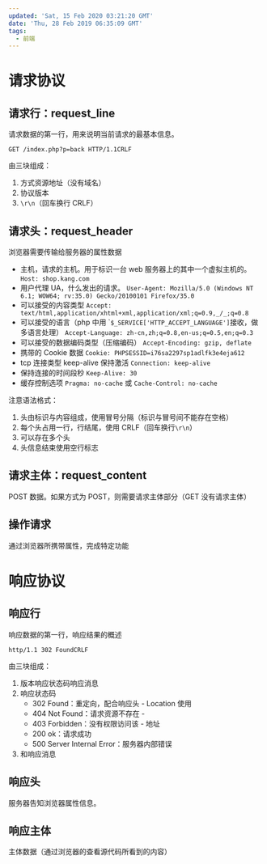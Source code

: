 ```yaml
---
updated: 'Sat, 15 Feb 2020 03:21:20 GMT'
date: 'Thu, 28 Feb 2019 06:35:09 GMT'
tags:
  - 前端
---
```


# 请求协议

## 请求行：request_line

请求数据的第一行，用来说明当前请求的最基本信息。

```
GET /index.php?p=back HTTP/1.1CRLF
```

由三块组成：

1.  方式资源地址（没有域名）
2.  协议版本
3.  `\r\n`（回车换行 CRLF）

## 请求头：request_header

浏览器需要传输给服务器的属性数据

-   主机，请求的主机。用于标识一台 web 服务器上的其中一个虚拟主机的。
    `Host: shop.kang.com`
-   用户代理 UA，什么发出的请求。
    `User-Agent: Mozilla/5.0 (Windows NT 6.1; WOW64; rv:35.0) Gecko/20100101 Firefox/35.0`
-   可以接受的内容类型
    `Accept: text/html,application/xhtml+xml,application/xml;q=0.9,_/_;q=0.8`
-   可以接受的语言（php 中用 \``$_SERVICE['HTTP_ACCEPT_LANGUAGE']`接收，做多语言处理）
    `Accept-Language: zh-cn,zh;q=0.8,en-us;q=0.5,en;q=0.3`
-   可以接受的数据编码类型（压缩编码）
    `Accept-Encoding: gzip, deflate`
-   携带的 Cookie 数据
    `Cookie: PHPSESSID=i76sa2297sp1adlfk3e4eja612`
-   tcp 连接类型 keep-alive 保持激活
    `Connection: keep-alive`
-   保持连接的时间段秒
    `Keep-Alive: 30`
-   缓存控制选项
    `Pragma: no-cache` 或 `Cache-Control: no-cache`

注意语法格式：

1.  头由标识与内容组成，使用冒号分隔（标识与冒号间不能存在空格）
2.  每个头占用一行，行结尾，使用 CRLF（回车换行`\r\n`）
3.  可以存在多个头
4.  头信息结束使用空行标志

## 请求主体：request_content

POST 数据。如果方式为 POST，则需要请求主体部分（GET 没有请求主体）

## 操作请求

通过浏览器所携带属性，完成特定功能

# 响应协议

## 响应行

响应数据的第一行，响应结果的概述

```
http/1.1 302 FoundCRLF
```

由三块组成：

1.  版本响应状态码响应消息
2.  响应状态码
    -   302 Found：重定向，配合响应头 - Location 使用
    -   404 Not Found：请求资源不存在 -
    -   403 Forbidden：没有权限访问该 - 地址
    -   200 ok：请求成功
    -   500 Server Internal Error：服务器内部错误
3.  和响应消息

## 响应头

服务器告知浏览器属性信息。

## 响应主体

主体数据（通过浏览器的查看源代码所看到的内容）
